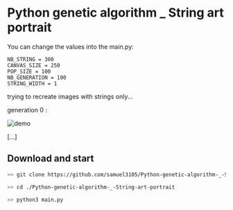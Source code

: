 # Python genetic algorithm _ String art portrait


You can change the values into the main.py:

```
NB_STRING = 300
CANVAS_SIZE = 250
POP_SIZE = 100
NB_GENERATION = 100
STRING_WIDTH = 1
```

trying to recreate images with strings only... 

generation 0 :

![demo](https://github.com/samuel3105/Python-genetic-algorithm-_-String-art-portrait/blob/master/results/generation0.png?raw=true)


[...]


## Download and start
```sh
>> git clone https://github.com/samuel3105/Python-genetic-algorithm-_-String-art-portrait.git

>> cd ./Python-genetic-algorithm-_-String-art-portrait

>> python3 main.py
```